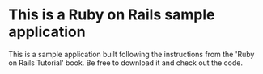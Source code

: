 # This is a Ruby on Rails sample application

This is a sample application built following the instructions from the 'Ruby on Rails Tutorial' book.
Be free to download it and check out the code. 


